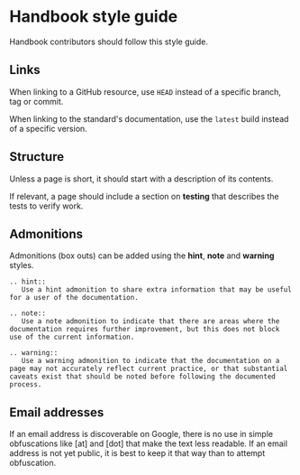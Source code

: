 # Handbook style guide

Handbook contributors should follow this style guide.

## Links

When linking to a GitHub resource, use `HEAD` instead of a specific branch, tag or commit.

When linking to the standard's documentation, use the `latest` build instead of a specific version.

## Structure

Unless a page is short, it should start with a description of its contents.

If relevant, a page should include a section on **testing** that describes the tests to verify work.

## Admonitions

Admonitions (box outs) can be added using the **hint**, **note** and **warning** styles.

```eval_rst
.. hint::
   Use a hint admonition to share extra information that may be useful for a user of the documentation.
```

```eval_rst
.. note::
   Use a note admonition to indicate that there are areas where the documentation requires further improvement, but this does not block use of the current information.
```

```eval_rst
.. warning::
   Use a warning admonition to indicate that the documentation on a page may not accurately reflect current practice, or that substantial caveats exist that should be noted before following the documented process.
```

## Email addresses

If an email address is discoverable on Google, there is no use in simple obfuscations like [at] and [dot] that make the text less readable. If an email address is not yet public, it is best to keep it that way than to attempt obfuscation.
